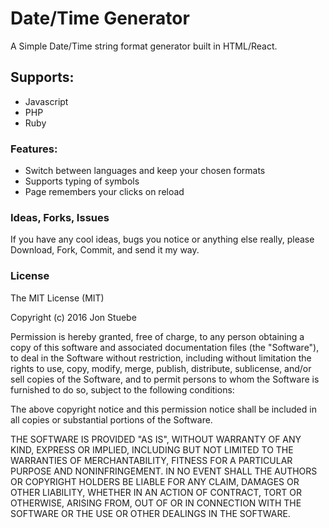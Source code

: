 # Date/Time Generator

A Simple Date/Time string format generator built in HTML/React.

## Supports:

- Javascript
- PHP
- Ruby

### Features:

- Switch between languages and keep your chosen formats
- Supports typing of symbols
- Page remembers your clicks on reload

### Ideas, Forks, Issues

If you have any cool ideas, bugs you notice or anything else really, please Download, Fork, Commit, and send it my way.

### License

The MIT License (MIT)

Copyright (c) 2016 Jon Stuebe

Permission is hereby granted, free of charge, to any person obtaining a copy
of this software and associated documentation files (the "Software"), to deal
in the Software without restriction, including without limitation the rights
to use, copy, modify, merge, publish, distribute, sublicense, and/or sell
copies of the Software, and to permit persons to whom the Software is
furnished to do so, subject to the following conditions:

The above copyright notice and this permission notice shall be included in all
copies or substantial portions of the Software.

THE SOFTWARE IS PROVIDED "AS IS", WITHOUT WARRANTY OF ANY KIND, EXPRESS OR
IMPLIED, INCLUDING BUT NOT LIMITED TO THE WARRANTIES OF MERCHANTABILITY,
FITNESS FOR A PARTICULAR PURPOSE AND NONINFRINGEMENT. IN NO EVENT SHALL THE
AUTHORS OR COPYRIGHT HOLDERS BE LIABLE FOR ANY CLAIM, DAMAGES OR OTHER
LIABILITY, WHETHER IN AN ACTION OF CONTRACT, TORT OR OTHERWISE, ARISING FROM,
OUT OF OR IN CONNECTION WITH THE SOFTWARE OR THE USE OR OTHER DEALINGS IN THE
SOFTWARE.
